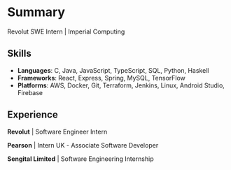 # Summary

Revolut SWE Intern | Imperial Computing

## Skills

- **Languages**: C, Java, JavaScript, TypeScript, SQL, Python, Haskell
- **Frameworks**: React, Express, Spring, MySQL, TensorFlow
- **Platforms**: AWS, Docker, Git, Terraform, Jenkins, Linux, Android Studio, Firebase

## Experience

**Revolut** | Software Engineer Intern

**Pearson** | Intern UK - Associate Software Developer

**Sengital Limited** | Software Engineering Internship
